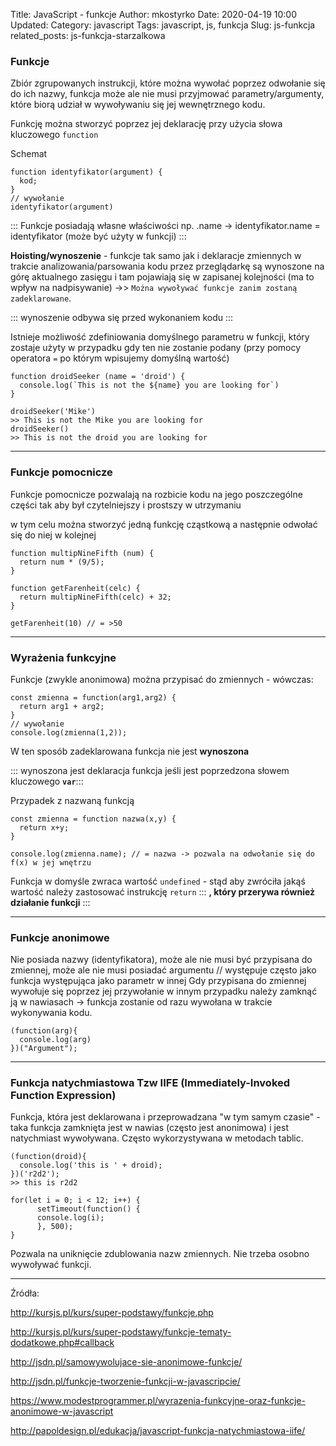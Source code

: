 Title: JavaScript - funkcje
Author: mkostyrko
Date: 2020-04-19 10:00
Updated:
Category: javascript
Tags: javascript, js, funkcja
Slug: js-funkcja
related_posts: js-funkcja-starzalkowa

### Funkcje

Zbiór zgrupowanych instrukcji, które można wywołać poprzez odwołanie się do ich nazwy, funkcja może ale nie musi przyjmować parametry/argumenty, które biorą udział w wywoływaniu się jej wewnętrznego kodu. 

Funkcję można stworzyć poprzez jej deklarację przy użycia słowa kluczowego `function` 

Schemat 

    function identyfikator(argument) {
      kod;
    }
    // wywołanie
    identyfikator(argument)

::: Funkcje posiadają własne właściwości np. .name -> identyfikator.name = identyfikator (może być użyty w funkcji) :::

**Hoisting/wynoszenie** - funkcje tak samo jak i deklaracje zmiennych w trakcie analizowania/parsowania kodu przez przeglądarkę są wynoszone na górę aktualnego zasięgu i tam pojawiają się w zapisanej kolejności (ma to wpływ na nadpisywanie) ->> `Można wywoływać funkcje zanim zostaną zadeklarowane`. 

::: wynoszenie odbywa się przed wykonaniem kodu :::


Istnieje możliwość zdefiniowania domyślnego parametru w funkcji, który zostaje użyty w przypadku gdy ten nie zostanie podany (przy pomocy operatora `=` po którym wpisujemy domyślną wartość)

    function droidSeeker (name = 'droid') {
      console.log(`This is not the ${name} you are looking for`)
    }

    droidSeeker('Mike')
    >> This is not the Mike you are looking for
    droidSeeker()
    >> This is not the droid you are looking for

---

### Funkcje pomocnicze

Funkcje pomocnicze pozwalają na rozbicie kodu na jego poszczególne części tak aby był czytelniejszy i prostszy w utrzymaniu

w tym celu można stworzyć jedną funkcję cząstkową a następnie odwołać się do niej w kolejnej

    function multipNineFifth (num) {
      return num * (9/5); 
    }

    function getFarenheit(celc) {
      return multipNineFifth(celc) + 32;
    }

    getFarenheit(10) // = >50


----

### Wyrażenia funkcyjne

Funkcje (zwykle anonimowa) można przypisać do zmiennych  - wówczas: 

    const zmienna = function(arg1,arg2) {
      return arg1 + arg2;
    }
    // wywołanie
    console.log(zmienna(1,2));

W ten sposób zadeklarowana funkcja nie jest **wynoszona** 

::: wynoszona jest deklaracja funkcja jeśli jest poprzedzona  słowem kluczowego **`var`**:::

Przypadek z nazwaną funkcją

    const zmienna = function nazwa(x,y) {
      return x+y;
    }

    console.log(zmienna.name); // = nazwa -> pozwala na odwołanie się do f(x) w jej wnętrzu

Funkcja w domyśle zwraca wartość `undefined` - stąd aby zwróciła jakąś wartość należy zastosować instrukcję `return` ::: **, który przerywa również działanie funkcji** :::


---
### Funkcje anonimowe 

Nie posiada nazwy (identyfikatora), może ale nie musi być przypisana do zmiennej, może ale nie musi posiadać argumentu // występuje często jako funkcja występująca jako parametr w innej
Gdy przypisana do zmiennej wywołuje się poprzez jej przywołanie w innym przypadku należy zamknąć ją w nawiasach -> funkcja zostanie od razu wywołana w trakcie wykonywania kodu.

    (function(arg){
      console.log(arg)
    })("Argument");

---

### Funkcja natychmiastowa Tzw IIFE (Immediately-Invoked Function Expression)

Funkcja, która jest deklarowana i przeprowadzana "w tym samym czasie" - taka funkcja zamknięta jest w nawias (często jest anonimowa) i jest natychmiast wywoływana. Często wykorzystywana w metodach tablic.

    (function(droid){
      console.log('this is ' + droid);
    })('r2d2');
    >> this is r2d2

    for(let i = 0; i < 12; i++) {
          setTimeout(function() {
          console.log(i);
          }, 500); 
    }

Pozwala na uniknięcie zdublowania nazw zmiennych. Nie trzeba osobno wywoływać funkcji. 

---
Źródła:

http://kursjs.pl/kurs/super-podstawy/funkcje.php

http://kursjs.pl/kurs/super-podstawy/funkcje-tematy-dodatkowe.php#callback

http://jsdn.pl/samowywolujace-sie-anonimowe-funkcje/

http://jsdn.pl/funkcje-tworzenie-funkcji-w-javascripcie/

https://www.modestprogrammer.pl/wyrazenia-funkcyjne-oraz-funkcje-anonimowe-w-javascript

http://papoldesign.pl/edukacja/javascript-funkcja-natychmiastowa-iife/